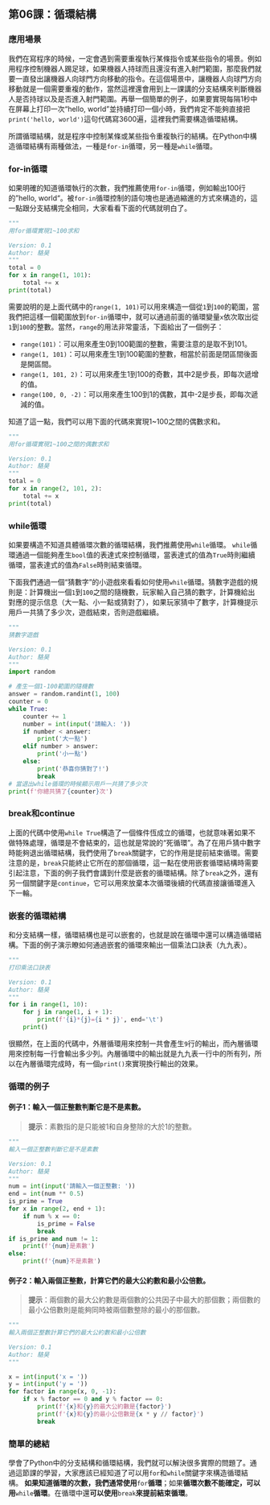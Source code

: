 ## 第06課：循環結構

### 應用場景

我們在寫程序的時候，一定會遇到需要重複執行某條指令或某些指令的場景。例如用程序控制機器人踢足球，如果機器人持球而且還沒有進入射門範圍，那麼我們就要一直發出讓機器人向球門方向移動的指令。在這個場景中，讓機器人向球門方向移動就是一個需要重複的動作，當然這裡還會用到上一課講的分支結構來判斷機器人是否持球以及是否進入射門範圍。再舉一個簡單的例子，如果要實現每隔1秒中在屏幕上打印一次“hello, world”並持續打印一個小時，我們肯定不能夠直接把`print('hello, world')`這句代碼寫3600遍，這裡我們需要構造循環結構。

所謂循環結構，就是程序中控制某條或某些指令重複執行的結構。在Python中構造循環結構有兩種做法，一種是`for-in`循環，另一種是`while`循環。

### for-in循環

如果明確的知道循環執行的次數，我們推薦使用`for-in`循環，例如輸出100行的”hello, world“。被`for-in`循環控制的語句塊也是通過縮進的方式來構造的，這一點跟分支結構完全相同，大家看看下面的代碼就明白了。

```Python
"""
用for循環實現1~100求和

Version: 0.1
Author: 駱昊
"""
total = 0
for x in range(1, 101):
    total += x
print(total)
```

需要說明的是上面代碼中的`range(1, 101)`可以用來構造一個從`1`到`100`的範圍，當我們把這樣一個範圍放到`for-in`循環中，就可以通過前面的循環變量`x`依次取出從`1`到`100`的整數。當然，`range`的用法非常靈活，下面給出了一個例子：

- `range(101)`：可以用來產生0到100範圍的整數，需要注意的是取不到101。
- `range(1, 101)`：可以用來產生1到100範圍的整數，相當於前面是閉區間後面是開區間。
- `range(1, 101, 2)`：可以用來產生1到100的奇數，其中2是步長，即每次遞增的值。
- `range(100, 0, -2)`：可以用來產生100到1的偶數，其中-2是步長，即每次遞減的值。

知道了這一點，我們可以用下面的代碼來實現1~100之間的偶數求和。

```Python
"""
用for循環實現1~100之間的偶數求和

Version: 0.1
Author: 駱昊
"""
total = 0
for x in range(2, 101, 2):
    total += x
print(total)
```

### while循環

如果要構造不知道具體循環次數的循環結構，我們推薦使用`while`循環。 `while`循環通過一個能夠產生`bool`值的表達式來控制循環，當表達式的值為`True`時則繼續循環，當表達式的值為`False`時則結束循環。

下面我們通過一個“猜數字”的小遊戲來看看如何使用`while`循環。猜數字遊戲的規則是：計算機出一個`1`到`100`之間的隨機數，玩家輸入自己猜的數字，計算機給出對應的提示信息（大一點、小一點或猜對了），如果玩家猜中了數字，計算機提示用戶一共猜了多少次，遊戲結束，否則遊戲繼續。

```Python
"""
猜數字遊戲

Version: 0.1
Author: 駱昊
"""
import random

# 產生一個1-100範圍的隨機數
answer = random.randint(1, 100)
counter = 0
while True:
    counter += 1
    number = int(input('請輸入: '))
    if number < answer:
        print('大一點')
    elif number > answer:
        print('小一點')
    else:
        print('恭喜你猜對了!')
        break
# 當退出while循環的時候顯示用戶一共猜了多少次
print(f'你總共猜了{counter}次')
```

### break和continue

上面的代碼中使用`while True`構造了一個條件恆成立的循環，也就意味著如果不做特殊處理，循環是不會結束的，這也就是常說的“死循環”。為了在用戶猜中數字時能夠退出循環結構，我們使用了`break`關鍵字，它的作用是提前結束循環。需要注意的是，`break`只能終止它所在的那個循環，這一點在使用嵌套循環結構時需要引起注意，下面的例子我們會講到什麼是嵌套的循環結構。除了`break`之外，還有另一個關鍵字是`continue`，它可以用來放棄本次循環後續的代碼直接讓循環進入下一輪。

### 嵌套的循環結構

和分支結構一樣，循環結構也是可以嵌套的，也就是說在循環中還可以構造循環結構。下面的例子演示瞭如何通過嵌套的循環來輸出一個乘法口訣表（九九表）。

```Python
"""
打印乘法口訣表

Version: 0.1
Author: 駱昊
"""
for i in range(1, 10):
    for j in range(1, i + 1):
        print(f'{i}*{j}={i * j}', end='\t')
    print()
```

很顯然，在上面的代碼中，外層循環用來控制一共會產生`9`行的輸出，而內層循環用來控制每一行會輸出多少列。內層循環中的輸出就是九九表一行中的所有列，所以在內層循環完成時，有一個`print()`來實現換行輸出的效果。

### 循環的例子

#### 例子1：輸入一個正整數判斷它是不是素數。

> **提示**：素數指的是只能被1和自身整除的大於1的整數。

```Python
"""
輸入一個正整數判斷它是不是素數

Version: 0.1
Author: 駱昊
"""
num = int(input('請輸入一個正整數: '))
end = int(num ** 0.5)
is_prime = True
for x in range(2, end + 1):
    if num % x == 0:
        is_prime = False
        break
if is_prime and num != 1:
    print(f'{num}是素數')
else:
    print(f'{num}不是素數')
```

#### 例子2：輸入兩個正整數，計算它們的最大公約數和最小公倍數。

> **提示**：兩個數的最大公約數是兩個數的公共因子中最大的那個數；兩個數的最小公倍數則是能夠同時被兩個數整除的最小的那個數。

```Python
"""
輸入兩個正整數計算它們的最大公約數和最小公倍數

Version: 0.1
Author: 駱昊
"""

x = int(input('x = '))
y = int(input('y = '))
for factor in range(x, 0, -1):
    if x % factor == 0 and y % factor == 0:
        print(f'{x}和{y}的最大公約數是{factor}')
        print(f'{x}和{y}的最小公倍數是{x * y // factor}')
        break
```

### 簡單的總結

學會了Python中的分支結構和循環結構，我們就可以解決很多實際的問題了。通過這節課的學習，大家應該已經知道了可以用`for`和`while`關鍵字來構造循環結構。 **如果知道循環的次數，我們通常使用**`for`**循環**；如果**循環次數不能確定，可以用**`while`**循環**。在循環中還**可以使用**`break`**來提前結束循環**。
